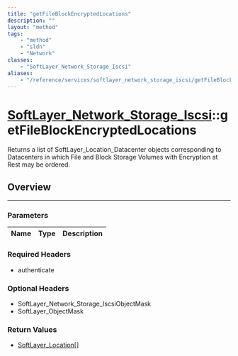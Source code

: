 ```yaml
---
title: "getFileBlockEncryptedLocations"
description: ""
layout: "method"
tags:
    - "method"
    - "sldn"
    - "Network"
classes:
    - "SoftLayer_Network_Storage_Iscsi"
aliases:
    - "/reference/services/softlayer_network_storage_iscsi/getFileBlockEncryptedLocations"
---
```

# [SoftLayer_Network_Storage_Iscsi](/reference/services/SoftLayer_Network_Storage_Iscsi)::getFileBlockEncryptedLocations


Returns a list of SoftLayer_Location_Datacenter objects corresponding to Datacenters in which File and Block Storage Volumes with Encryption at Rest may be ordered. 


## Overview 




-----

### Parameters 
|Name | Type | Description |
| --- | --- | --- |


### Required Headers
* authenticate


### Optional Headers
* SoftLayer_Network_Storage_IscsiObjectMask
* SoftLayer_ObjectMask

### Return Values
* <a href='/reference/datatypes/SoftLayer_Location'>SoftLayer_Location[] </a>




